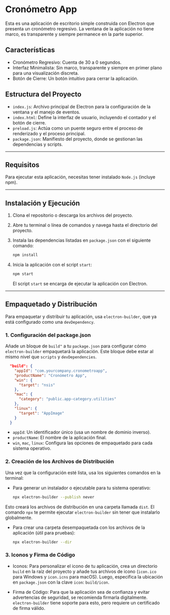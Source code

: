 # Cronómetro App

Esta es una aplicación de escritorio simple construida con Electron que presenta un cronómetro regresivo. La ventana de la aplicación no tiene marco, es transparente y siempre permanece en la parte superior.

## Características

- Cronómetro Regresivo: Cuenta de 30 a 0 segundos.
- Interfaz Minimalista: Sin marco, transparente y siempre en primer plano para una visualización discreta.
- Botón de Cierre: Un botón intuitivo para cerrar la aplicación.

## Estructura del Proyecto

- `index.js`: Archivo principal de Electron para la configuración de la ventana y el manejo de eventos.
- `index.html`: Define la interfaz de usuario, incluyendo el contador y el botón de cierre.
- `preload.js`: Actúa como un puente seguro entre el proceso de renderizado y el proceso principal.
- `package.json`: Manifiesto del proyecto, donde se gestionan las dependencias y scripts.

---

## Requisitos

Para ejecutar esta aplicación, necesitas tener instalado `Node.js` (incluye npm).

---

## Instalación y Ejecución

1. Clona el repositorio o descarga los archivos del proyecto.
2. Abre tu terminal o línea de comandos y navega hasta el directorio del proyecto.
3. Instala las dependencias listadas en `package.json` con el siguiente comando:

    ```bash
    npm install
    ```

4. Inicia la aplicación con el script `start`:

    ```bash
    npm start
     ```

    El script `start` se encarga de ejecutar la aplicación con Electron.

---

## Empaquetado y Distribución

Para empaquetar y distribuir tu aplicación, usa `electron-builder`, que ya está configurado como una `devDependency`.

### 1. Configuración del package.json

Añade un bloque de `build"` a tu `package.json` para configurar cómo `electron-builder` empaquetará la aplicación. Este bloque debe estar al mismo nivel que `scripts` y `devDependencies`.

```JSON
  "build": {
    "appId": "com.yourcompany.cronometroapp",
    "productName": "Cronómetro App",
    "win": {
      "target": "nsis"
    },
    "mac": {
      "category": "public.app-category.utilities"
    },
    "linux": {
      "target": "AppImage"
    }
  }
```

- `appId`: Un identificador único (usa un nombre de dominio inverso).
- `productName`: El nombre de la aplicación final.
- `win`, `mac`, `linux`: Configura las opciones de empaquetado para cada sistema operativo.

### 2. Creación de los Archivos de Distribución

Una vez que la configuración esté lista, usa los siguientes comandos en la terminal:

- Para generar un instalador o ejecutable para tu sistema operativo:

    ```bash
    npx electron-builder --publish never
    ```

Esto creará los archivos de distribución en una carpeta llamada `dist`. El comando `npx` te permite ejecutar `electron-builder` sin tener que instalarlo globalmente.

- Para crear una carpeta desempaquetada con los archivos de la aplicación (útil para pruebas):

    ```bash
    npx electron-builder --dir
    ```

### 3. Iconos y Firma de Código

- Iconos: Para personalizar el icono de tu aplicación, crea un directorio `build` en la raíz del proyecto y añade tus archivos de icono (`icon.ico` para Windows y `icon.icns` para macOS). Luego, especifica la ubicación en `package.json` con la clave `icon`: `build/icon`.

- Firma de Código: Para que la aplicación sea de confianza y evitar advertencias de seguridad, se recomienda firmarla digitalmente. `electron-builder` tiene soporte para esto, pero requiere un certificado de firma válido.